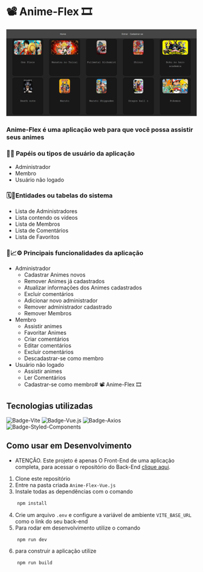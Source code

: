 # 📽️ Anime-Flex 🎞️

![Alt text](image.png)

<h3>Anime-Flex é uma aplicação web para que você possa assistir seus animes</h3>

### 👤👥 **Papéis ou tipos de usuário da aplicação**

- Administrador
- Membro
- Usuário não logado

### 🗓️📅**Entidades ou tabelas do sistema**

- Lista de Administradores
- Lista contendo os vídeos
- Lista de Membros
- Lista de Comentários
- Lista de Favoritos

### 📑📈⚙️ **Principais funcionalidades da aplicação**

- Administrador
    - Cadastrar Animes novos
    - Remover Animes já cadastrados
    - Atualizar informações dos Animes cadastrados
    - Excluir comentários
    - Adicionar novo administrador
    - Remover administrador cadastrado
    - Remover Membros
- Membro
    - Assistir animes
    - Favoritar Animes
    - Criar comentários
    - Editar comentários
    - Excluir comentários
    - Descadastrar-se como membro
- Usuário não logado
    - Assistir animes
    - Ler Comentários
    - Cadastrar-se como membro# 📽️ Anime-Flex 🎞️

## Tecnologias utilizadas
<img heigth="40" alt="Badge-Vite" src="https://img.shields.io/badge/Vite-B73BFE?style=for-the-badge&logo=vite&logoColor=FFD62E"/>
<img heigth="40" alt="Badge-Vue.js" src="https://img.shields.io/badge/Vue%20js-35495E?style=for-the-badge&logo=vuedotjs&logoColor=4FC08D"/>
<img heigth="40" alt="Badge-Axios" src="https://img.shields.io/badge/axios-671ddf?&style=for-the-badge&logo=axios&logoColor=white"/>
<img heigth="40" alt="Badge-Styled-Components" src="https://img.shields.io/badge/styled--components-DB7093?style=for-the-badge&logo=styled-components&logoColor=white"/>

## Como usar em Desenvolvimento

- ATENÇÂO. Este projeto é apenas O Front-End de uma aplicação completa, para acessar o repositório do Back-End [clique aqui](https://github.com/Matheus-Rodrigues-EC/Anime-Flex-Node.js).

1. Clone este repositório
2. Entre na pasta criada `Anime-Flex-Vue.js`
3. Instale todas as dependências com o comando
```bash
    npm install
```
4. Crie um arquivo `.env` e configure a variável de ambiente `VITE_BASE_URL` como o link do seu back-end
5. Para rodar em desenvolvimento utilize o comando
```bash
    npm run dev
```
6. para construir a aplicação utilize
```bash
    npm run build
```